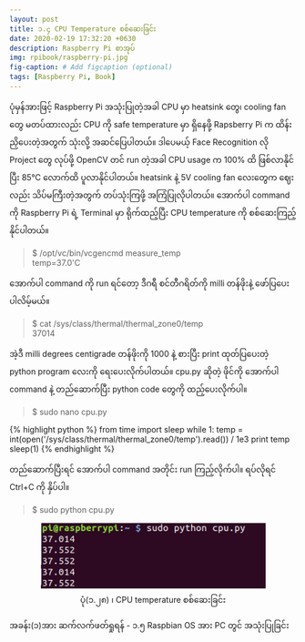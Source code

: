 ```yaml
---
layout: post
title: ၁.၄ CPU Temperature စစ်ဆေးခြင်း
date: 2020-02-19 17:32:20 +0630
description: Raspberry Pi စာအုပ်
img: rpibook/raspberry-pi.jpg
fig-caption: # Add figcaption (optional)
tags: [Raspberry Pi, Book]
---
```

ပုံမှန်အားဖြင့် Raspberry Pi အသုံးပြုတဲ့အခါ CPU မှာ heatsink တွေ၊ cooling fan တွေ မတပ်ထားလည်း CPU ကို safe temperature မှာ ရှိနေဖို့ Rapsberry Pi က ထိန်းညှိပေးတဲ့အတွက် သုံးလို့ အဆင်ပြေပါတယ်။ ဒါပေမယ့် Face Recognition လို Project တွေ လုပ်ဖို့ OpenCV တင် run တဲ့အခါ CPU usage က 100% ထိ ဖြစ်လာနိုင်ပြီး 85°C လောက်ထိ ပူလာနိုင်ပါတယ်။ heatsink နဲ့ 5V cooling fan လေးတွေက ဈေးလည်း သိပ်မကြီးတဲ့အတွက် တပ်သုံးကြဖို့ အကြံပြုလိုပါတယ်။ အောက်ပါ command ကို Raspberry Pi ရဲ့ Terminal မှာ ရိုက်ထည့်ပြီး CPU temperature ကို စစ်ဆေးကြည့်နိုင်ပါတယ်။

> $ /opt/vc/bin/vcgencmd measure_temp <br />
> temp=37.0'C

အောက်ပါ command ကို run ရင်တော့ ဒီဂရီ စင်တီဂရိတ်ကို milli တန်ဖိုးနဲ့ ဖော်ပြပေးပါလိမ့်မယ်။

> $ cat /sys/class/thermal/thermal_zone0/temp <br />
> 37014

အဲ့ဒီ milli degrees centigrade တန်ဖိုးကို 1000 နဲ့ စားပြီး print ထုတ်ပြပေးတဲ့ python program လေးကို ရေးပေးလိုက်ပါတယ်။ cpu.py ဆိုတဲ့ ဖိုင်ကို အောက်ပါ command နဲ့ တည်ဆောက်ပြီး python code တွေကို ထည့်ပေးလိုက်ပါ။

> $ sudo nano cpu.py

{% highlight python %}
from time import sleep
while 1:
  temp = int(open('/sys/class/thermal/thermal_zone0/temp').read()) / 1e3
  print temp
  sleep(1)
{% endhighlight %}

တည်ဆောက်ပြီးရင် အောက်ပါ command အတိုင်း run ကြည့်လိုက်ပါ။ ရပ်လိုရင် Ctrl+C ကို နှိပ်ပါ။

> $ sudo python cpu.py

<p align="center">
<img src="/assets/img/rpibook/cpu.png">
<br>
<a>ပုံ(၁.၂၈) ၊ CPU temperature စစ်ဆေးခြင်း</a>
</p>

အခန်း(၁)အား ဆက်လက်ဖတ်ရှုရန် - <a style="text-decoration:none" href="https://rpibook.github.io">၁.၅ Raspbian OS အား PC တွင် အသုံးပြုခြင်း</a>
